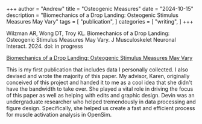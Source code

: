+++
author = "Andrew"
title = "Osteogenic Measures"
date = "2024-10-15"
description = "Biomechanics of a Drop Landing: Osteogenic Stimulus Measures May Vary"
tags = [
    "publication",
]
categories = [
    "writing",
]
+++


Wilzman AR, Wong DT, Troy KL. Biomechanics of a Drop Landing: Osteogenic Stimulus Measures May Vary. 
J Musculoskelet Neuronal Interact. 2024.
doi: in progress

[Biomechanics of a Drop Landing: Osteogenic Stimulus Measures May Vary](https://www.ismni.org/jmni/accepted/JMNI_24M-07-115.pdf)

This is my first publication that includes data I personally collected. I also devised and wrote the majority
of this paper. My advisor, Karen, originally conceived of this project and handed it to me as a cool
idea that she didn't have the bandwidth to take over. She played a vital role in driving the focus
of this paper as well as helping with edits and graphic design. Devin was an undergraduate researcher 
who helped tremendously in data processing and figure design. Specifically, she helped us create a fast
and efficient process for muscle activation analysis in OpenSim.